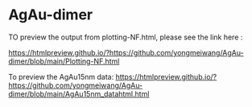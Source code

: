 # AgAu-dimer
TO preview the output from plotting-NF.html, please see the link here :

https://htmlpreview.github.io/?https://github.com/yongmeiwang/AgAu-dimer/blob/main/Plotting-NF.html

To preview the AgAu15nm data:
https://htmlpreview.github.io/?https://github.com/yongmeiwang/AgAu-dimer/blob/main/AgAu15nm_datahtml.html
